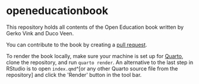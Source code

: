 # openeducationbook

This repository holds all contents of the Open Education book written by Gerko Vink and Duco Veen.

You can contribute to the book by creating a [pull request](https://github.com/gerkovink/openeducationbook/pulls).

To render the book locally, make sure your machine is set up for [Quarto](https://quarto.org/), clone the repository, and run `quarto render`. An alternative to the last step in RStudio is to open `index.qmd`^[or any other Quarto source file from the repository] and click the 'Render' button in the tool bar.
